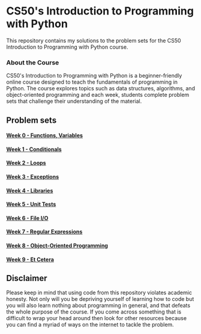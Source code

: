 # CS50's Introduction to Programming with Python
This repository contains my solutions to the problem sets for the CS50 Introduction to Programming with Python course.

### About the Course
CS50's Introduction to Programming with Python is a beginner-friendly online course designed to teach the fundamentals of programming in Python. The course explores topics such as data structures, algorithms, and object-oriented programming and each week, students complete problem sets that challenge their understanding of the material.
## Problem sets
#### [Week 0 - Functions, Variables](./week0/)
#### [Week 1 - Conditionals](./week1)
#### [Week 2 - Loops](./week2)
#### [Week 3 - Exceptions](./week3)
#### [Week 4 - Libraries](./week4)
#### [Week 5 - Unit Tests](./week5)
#### [Week 6 - File I/O](./week6)
#### [Week 7 - Regular Expressions](./week7)
#### [Week 8 - Object-Oriented Programming](./week8)
#### [Week 9 - Et Cetera](./week9) 

## Disclaimer
Please keep in mind that using code from this repository violates academic honesty. Not only will you be depriving yourself of learning how to code but you will also learn nothing about programming in general, and that defeats the whole purpose of the course. If you come across something that is difficult to wrap your head around then look for other resources because you can find a myriad of ways on the internet to tackle the problem.